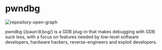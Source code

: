 # pwndbg

![repository-open-graph](https://github.com/pwndbg/pwndbg/assets/150354584/77b2e438-898f-416f-a989-4bef30759627)

pwndbg (/paʊnˈdiˌbʌɡ/) is a GDB plug-in that makes debugging with GDB suck less, with a focus on features needed by low-level software developers, hardware hackers, reverse-engineers and exploit developers.
